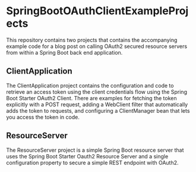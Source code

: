 # SpringBootOAuthClientExampleProjects

This repository contains two projects that contains the accompanying example code for a blog post on calling OAuth2 secured resource servers from within a Spring Boot back end application.  

## ClientApplication
The ClientApplication project contains the configuration and code to retrieve an access token using the client credentials flow using the Spring Boot Starter OAuth2 Client. There are examples for fetching the token explicitly with a POST request, adding a WebClient filter that automatically adds the token to requests, and configuring a ClientManager bean that lets you access the token in code. 

## ResourceServer
The ResourceServer project is a simple Spring Boot resource server that uses the Spring Boot Starter Oauth2 Resource Server and a single configuration property to secure a simple REST endpoint with OAuth2. 
